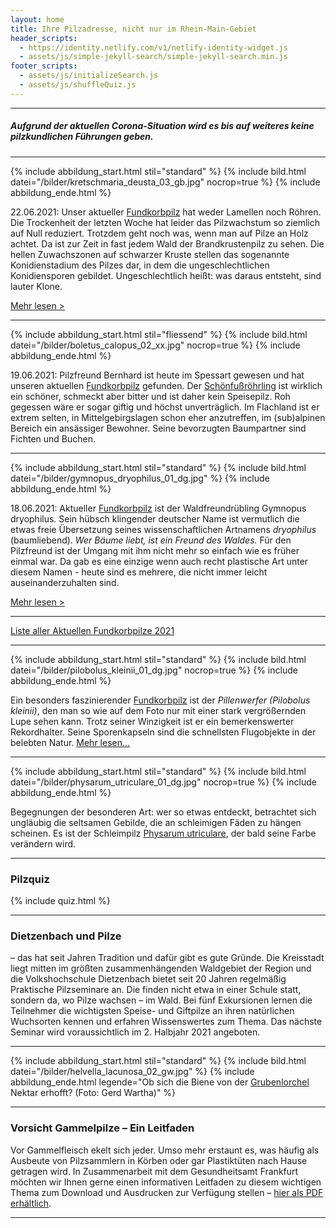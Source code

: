 ```yaml
---
layout: home
title: Ihre Pilzadresse, nicht nur im Rhein-Main-Gebiet
header_scripts:
  - https://identity.netlify.com/v1/netlify-identity-widget.js
  - assets/js/simple-jekyll-search/simple-jekyll-search.min.js
footer_scripts:
  - assets/js/initializeSearch.js
  - assets/js/shuffleQuiz.js
---
```

- - -

##### Aufgrund der aktuellen Corona-Situation wird es bis auf weiteres keine pilzkundlichen Führungen geben.

- - -

{% include abbildung_start.html stil="standard" %}
{% include bild.html datei="/bilder/kretschmaria_deusta_03_gb.jpg" nocrop=true %}
{% include abbildung_ende.html %}

22.06.2021: Unser aktueller [Fundkorbpilz](AA "Glossar-") hat weder Lamellen noch Röhren. Die Trockenheit der letzten Woche hat leider das Pilzwachstum so ziemlich auf Null reduziert. Trotzdem geht noch was, wenn man auf Pilze an Holz achtet. Da ist zur Zeit in fast jedem Wald der Brandkrustenpilz zu sehen. Die hellen Zuwachszonen auf schwarzer Kruste stellen das sogenannte Konidienstadium des Pilzes dar, in dem die ungeschlechtlichen Konidiensporen gebildet. Ungeschlechtlich heißt: was daraus entsteht, sind lauter Klone.

[Mehr lesen >](/pilze/kretzschmaria-deusta-brandkrustenpilz)

- - -

{% include abbildung_start.html stil="fliessend" %}
{% include bild.html datei="/bilder/boletus_calopus_02_xx.jpg" nocrop=true %}
{% include abbildung_ende.html %}

19.06.2021: Pilzfreund Bernhard ist heute im Spessart gewesen und hat unseren aktuellen [Fundkorbpilz](AA "Glossar-") gefunden. Der [Schönfußröhrling](/pilze/boletus-calopus-schönfußröhrling) ist wirklich ein schöner, schmeckt aber bitter und ist daher kein Speisepilz. Roh gegessen wäre er sogar giftig und höchst unverträglich. Im Flachland ist er extrem selten, in Mittelgebirgslagen schon eher anzutreffen, im (sub)alpinen Bereich ein ansässiger Bewohner. Seine bevorzugten Baumpartner sind Fichten und Buchen.

<div style="clear:  both"></div>

- - -

{% include abbildung_start.html stil="standard" %}
{% include bild.html datei="/bilder/gymnopus_dryophilus_01_dg.jpg" %}
{% include abbildung_ende.html %}

18.06.2021: Aktueller [Fundkorbpilz](AA "Glossar-") ist der Waldfreundrübling Gymnopus dryophilus. Sein hübsch klingender deutscher Name ist vermutlich die etwas freie Übersetzung seines wissenschaftlichen Artnamens *dryophilus* (baumliebend). *Wer Bäume liebt, ist ein Freund des Waldes.* Für den Pilzfreund ist der Umgang mit ihm nicht mehr so einfach wie es früher einmal war. Da gab es eine einzige wenn auch recht plastische Art unter diesem Namen - heute sind es mehrere, die nicht immer leicht auseinanderzuhalten sind. 

[Mehr lesen >](/pilze/gymnopus-dryophilus-waldfreundrübling)  

- - -

[Liste aller Aktuellen Fundkorbpilze 2021](/artikel/liste-aller-aktuellen-fundkorbpilze-2021.html)

- - -

{% include abbildung_start.html stil="standard" %}
{% include bild.html datei="/bilder/pilobolus_kleinii_01_dg.jpg" nocrop=true %}
{% include abbildung_ende.html %}

Ein besonders faszinierender [Fundkorbpilz](AA "Glossar-") ist der *Pillenwerfer (Pilobolus kleinii)*, den man so wie auf dem Foto nur mit einer stark vergrößernden Lupe sehen kann. Trotz seiner Winzigkeit ist er ein bemerkenswerter Rekordhalter. Seine Sporenkapseln sind die schnellsten Flugobjekte in der belebten Natur. [Mehr lesen...](/pilze/pilobolus-kleinii-pillenwerfer)

- - -

{% include abbildung_start.html stil="standard" %}
{% include bild.html datei="/bilder/physarum_utriculare_01_dg.jpg" nocrop=true %}
{% include abbildung_ende.html %}

Begegnungen der besonderen Art: wer so etwas entdeckt, betrachtet sich ungläubig die seltsamen Gebilde, die an schleimigen Fäden zu hängen scheinen. Es ist der Schleimpilz [Physarum utriculare](/pilze/physarum-utriculare-fadenfruchtschleimpilz), der bald seine Farbe verändern wird.

- - -

### Pilzquiz

{% include quiz.html %}

- - -

### Dietzenbach und Pilze

– das hat seit Jahren Tradition und dafür gibt es gute Gründe. Die Kreisstadt liegt mitten im größten zusammenhängenden Waldgebiet der Region und die Volkshochschule Dietzenbach bietet seit 20 Jahren regelmäßig Praktische Pilzseminare an. Die finden nicht etwa in einer Schule statt, sondern da, wo Pilze wachsen – im Wald. Bei fünf Exkursionen lernen die Teilnehmer die wichtigsten Speise- und Giftpilze an ihren natürlichen Wuchsorten kennen und erfahren Wissenswertes zum Thema. Das nächste Seminar wird voraussichtlich im 2. Halbjahr 2021 angeboten.

- - -

{% include abbildung_start.html stil="standard" %}
{% include bild.html datei="/bilder/helvella_lacunosa_02_gw.jpg" %}
{% include abbildung_ende.html legende="Ob sich die Biene von der <a href='/pilze/helvella-lacunosa-grubenlorchel'>Grubenlorchel</a> Nektar erhofft?  (Foto: Gerd Wartha)" %}

- - -

### Vorsicht Gammelpilze – Ein Leitfaden

Vor Gammelfleisch ekelt sich jeder. Umso mehr erstaunt es, was häufig als Ausbeute von Pilzsammlern in Körben oder gar Plastiktüten nach Hause getragen wird. In Zusammenarbeit mit dem Gesundheitsamt Frankfurt möchten wir Ihnen gerne einen informativen Leitfaden zu diesem wichtigen Thema zum Download und Ausdrucken zur Verfügung stellen – [hier als PDF erhältlich](/assets/docs/Fundkorb.de-Gammelpilze.pdf).

- - -